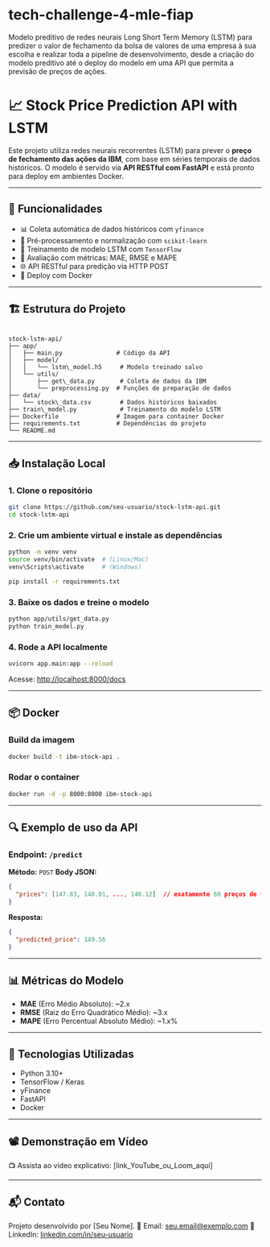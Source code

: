 # tech-challenge-4-mle-fiap
Modelo preditivo de redes neurais Long Short Term Memory (LSTM) para predizer o valor de fechamento da bolsa de valores de uma empresa à sua escolha e realizar toda a pipeline de desenvolvimento, desde a criação do modelo preditivo até o deploy do modelo em uma API que permita a previsão de preços de ações.


# 📈 Stock Price Prediction API with LSTM

Este projeto utiliza redes neurais recorrentes (LSTM) para prever o **preço de fechamento das ações da IBM**, com base em séries temporais de dados históricos. O modelo é servido via **API RESTful com FastAPI** e está pronto para deploy em ambientes Docker.

---

## 🚀 Funcionalidades

- 📊 Coleta automática de dados históricos com `yfinance`
- 🔄 Pré-processamento e normalização com `scikit-learn`
- 🧠 Treinamento de modelo LSTM com `TensorFlow`
- 🔁 Avaliação com métricas: MAE, RMSE e MAPE
- 🌐 API RESTful para predição via HTTP POST
- 🐳 Deploy com Docker

---

## 🏗️ Estrutura do Projeto

```

stock-lstm-api/
├── app/
│   ├── main.py               # Código da API
│   ├── model/
│   │   └── lstm\_model.h5     # Modelo treinado salvo
│   └── utils/
│       ├── get\_data.py       # Coleta de dados da IBM
│       └── preprocessing.py  # Funções de preparação de dados
├── data/
│   └── stock\_data.csv        # Dados históricos baixados
├── train\_model.py            # Treinamento do modelo LSTM
├── Dockerfile                # Imagem para container Docker
├── requirements.txt          # Dependências do projeto
└── README.md

````

---

## 📥 Instalação Local

### 1. Clone o repositório

```bash
git clone https://github.com/seu-usuario/stock-lstm-api.git
cd stock-lstm-api
````

### 2. Crie um ambiente virtual e instale as dependências

```bash
python -m venv venv
source venv/bin/activate  # (Linux/Mac)
venv\Scripts\activate     # (Windows)

pip install -r requirements.txt
```

### 3. Baixe os dados e treine o modelo

```bash
python app/utils/get_data.py
python train_model.py
```

### 4. Rode a API localmente

```bash
uvicorn app.main:app --reload
```

Acesse: [http://localhost:8000/docs](http://localhost:8000/docs)

---

## 📦 Docker

### Build da imagem

```bash
docker build -t ibm-stock-api .
```

### Rodar o container

```bash
docker run -d -p 8000:8000 ibm-stock-api
```

---

## 🔍 Exemplo de uso da API

### Endpoint: `/predict`

**Método:** `POST`
**Body JSON:**

```json
{
  "prices": [147.83, 148.01, ..., 148.12]  // exatamente 60 preços de fechamento
}
```

**Resposta:**

```json
{
  "predicted_price": 149.56
}
```

---

## 📊 Métricas do Modelo

* **MAE** (Erro Médio Absoluto): \~2.x
* **RMSE** (Raiz do Erro Quadrático Médio): \~3.x
* **MAPE** (Erro Percentual Absoluto Médio): \~1.x%

---

## 🧠 Tecnologias Utilizadas

* Python 3.10+
* TensorFlow / Keras
* yFinance
* FastAPI
* Docker

---

## 📽️ Demonstração em Vídeo

📺 Assista ao vídeo explicativo: \[link\_YouTube\_ou\_Loom\_aqui]

---

## 📬 Contato

Projeto desenvolvido por \[Seu Nome].
📧 Email: [seu.email@exemplo.com](mailto:seu.email@exemplo.com)
🔗 LinkedIn: [linkedin.com/in/seu-usuario](https://linkedin.com/in/seu-usuario)
